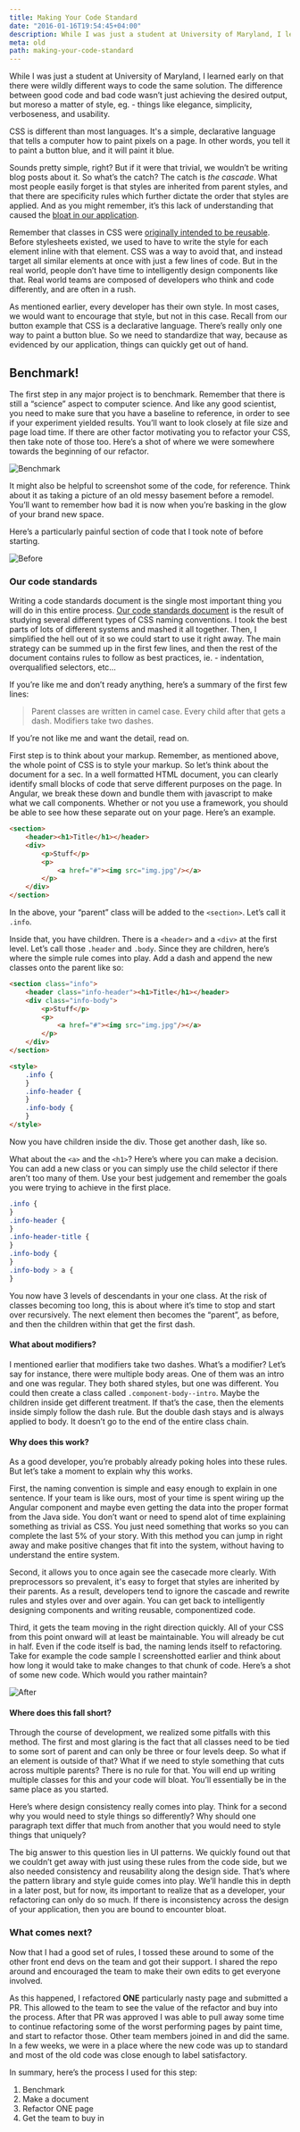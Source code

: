 ```yaml
---
title: Making Your Code Standard
date: "2016-01-16T19:54:45+04:00"
description: While I was just a student at University of Maryland, I learned early on that there were wildly different ways to code the same solution. The difference between good code and bad code wasn’t just achieving the desired output, but moreso a matter of style, eg. - things like elegance, simplicity, verboseness, and usability.
meta: old
path: making-your-code-standard
---
```


While I was just a student at University of Maryland, I learned early on that there were wildly different ways to code the same solution. The difference between good code and bad code wasn’t just achieving the desired output, but moreso a matter of style, eg. - things like elegance, simplicity, verboseness, and usability.

CSS is different than most languages. It's a simple, declarative language that tells a computer how to paint pixels on a page. In other words, you tell it to paint a button blue, and it will paint it blue.

Sounds pretty simple, right? But if it were that trivial, we wouldn’t be writing blog posts about it. So what’s the catch? The catch is _the cascade_. What most people easily forget is that styles are inherited from parent styles, and that there are specificity rules which further dictate the order that styles are applied. And as you might remember, it’s this lack of understanding that caused the [bloat in our application](http://www.snailbites.com/blog/wrangling-your-css-into-submission/).

Remember that classes in CSS were [originally intended to be reusable](https://en.wikipedia.org/wiki/Cascading_Style_Sheets#Use). Before stylesheets existed, we used to have to write the style for each element inline with that element. CSS was a way to avoid that, and instead target all similar elements at once with just a few lines of code. But in the real world, people don’t have time to intelligently design components like that. Real world teams are composed of developers who think and code differently, and are often in a rush.

As mentioned earlier, every developer has their own style. In most cases, we would want to encourage that style, but not in this case. Recall from our button example that CSS is a declarative language. There’s really only one way to paint a button blue. So we need to standardize that way, because as evidenced by our application, things can quickly get out of hand.

## Benchmark!

The first step in any major project is to benchmark. Remember that there is still a “science” aspect to computer science. And like any good scientist, you need to make sure that you have a baseline to reference, in order to see if your experiment yielded results. You’ll want to look closely at file size and page load time. If there are other factor motivating you to refactor your CSS, then take note of those too. Here’s a shot of where we were somewhere towards the beginning of our refactor.

![Benchmark](./benchmark1.png)

It might also be helpful to screenshot some of the code, for reference. Think about it as taking a picture of an old messy basement before a remodel. You’ll want to remember how bad it is now when you’re basking in the glow of your brand new space.

Here’s a particularly painful section of code that I took note of before starting.

![Before](./before.png)

### Our code standards

Writing a code standards document is the single most important thing you will do in this entire process. [Our code standards document](https://github.com/snailbites/code-standards) is the result of studying several different types of CSS naming conventions. I took the best parts of lots of different systems and mashed it all together. Then, I simplified the hell out of it so we could start to use it right away. The main strategy can be summed up in the first few lines, and then the rest of the document contains rules to follow as best practices, ie. - indentation, overqualified selectors, etc…

If you’re like me and don’t ready anything, here’s a summary of the first few lines:

> Parent classes are written in camel case. Every child after that gets a dash. Modifiers take two dashes.

If you’re not like me and want the detail, read on.

First step is to think about your markup. Remember, as mentioned above, the whole point of CSS is to style your markup. So let’s think about the document for a sec. In a well formatted HTML document, you can clearly identify small blocks of code that serve different purposes on the page. In Angular, we break these down and bundle them with javascript to make what we call components. Whether or not you use a framework, you should be able to see how these separate out on your page. Here’s an example.

```html
<section>
    <header><h1>Title</h1></header>
    <div>
        <p>Stuff</p>
        <p>
            <a href="#"><img src="img.jpg"/></a>
        </p>
    </div>
</section>
```

In the above, your “parent” class will be added to the `<section>`. Let’s call it `.info`.

Inside that, you have children. There is a `<header>` and a `<div>` at the first level. Let’s call those `.header` and `.body`. Since they are children, here’s where the simple rule comes into play. Add a dash and append the new classes onto the parent like so:

```html
<section class="info">
    <header class="info-header"><h1>Title</h1></header>
    <div class="info-body">
        <p>Stuff</p>
        <p>
            <a href="#"><img src="img.jpg"/></a>
        </p>
    </div>
</section>

<style>
    .info {
    }
    .info-header {
    }
    .info-body {
    }
</style>
```

Now you have children inside the div. Those get another dash, like so.

What about the `<a>` and the `<h1>`? Here’s where you can make a decision. You can add a new class or you can simply use the child selector if there aren’t too many of them. Use your best judgement and remember the goals you were trying to achieve in the first place.

```css
.info {
}
.info-header {
}
.info-header-title {
}
.info-body {
}
.info-body > a {
}
```

You now have 3 levels of descendants in your one class. At the risk of classes becoming too long, this is about where it’s time to stop and start over recursively. The next element then becomes the “parent”, as before, and then the children within that get the first dash.

#### What about modifiers?

I mentioned earlier that modifiers take two dashes. What’s a modifier? Let’s say for instance, there were multiple body areas. One of them was an intro and one was regular. They both shared styles, but one was different. You could then create a class called `.component-body--intro`. Maybe the children inside get different treatment. If that’s the case, then the elements inside simply follow the dash rule. But the double dash stays and is always applied to body. It doesn’t go to the end of the entire class chain.

#### Why does this work?

As a good developer, you’re probably already poking holes into these rules. But let’s take a moment to explain why this works.

First, the naming convention is simple and easy enough to explain in one sentence. If your team is like ours, most of your time is spent wiring up the Angular component and maybe even getting the data into the proper format from the Java side. You don’t want or need to spend alot of time explaining something as trivial as CSS. You just need something that works so you can complete the last 5% of your story. With this method you can jump in right away and make positive changes that fit into the system, without having to understand the entire system.

Second, it allows you to once again see the casecade more clearly. With preprocessors so prevalent, it's easy to forget that styles are inherited by their parents. As a result, developers tend to ignore the cascade and rewrite rules and styles over and over again. You can get back to intelligently designing components and writing reusable, componentized code.

Third, it gets the team moving in the right direction quickly. All of your CSS from this point onward will at least be maintainable. You will already be cut in half. Even if the code itself is bad, the naming lends itself to refactoring. Take for example the code sample I screenshotted earlier and think about how long it would take to make changes to that chunk of code. Here’s a shot of some new code. Which would you rather maintain?

![After](./after.png)

#### Where does this fall short?

Through the course of development, we realized some pitfalls with this method. The first and most glaring is the fact that all classes need to be tied to some sort of parent and can only be three or four levels deep. So what if an element is outside of that? What if we need to style something that cuts across multiple parents? There is no rule for that. You will end up writing multiple classes for this and your code will bloat. You’ll essentially be in the same place as you started.

Here’s where design consistency really comes into play. Think for a second why you would need to style things so differently? Why should one paragraph text differ that much from another that you would need to style things that uniquely?

The big answer to this question lies in UI patterns. We quickly found out that we couldn’t get away with just using these rules from the code side, but we also needed consistency and reusability along the design side. That’s where the pattern library and style guide comes into play. We’ll handle this in depth in a later post, but for now, its important to realize that as a developer, your refactoring can only do so much. If there is inconsistency across the design of your application, then you are bound to encounter bloat.

### What comes next?

Now that I had a good set of rules, I tossed these around to some of the other front end devs on the team and got their support. I shared the repo around and encouraged the team to make their own edits to get everyone involved.

As this happened, I refactored **ONE** particularly nasty page and submitted a PR. This allowed to the team to see the value of the refactor and buy into the process. After that PR was approved I was able to pull away some time to continue refactoring some of the worst performing pages by paint time, and start to refactor those. Other team members joined in and did the same. In a few weeks, we were in a place where the new code was up to standard and most of the old code was close enough to label satisfactory.

In summary, here’s the process I used for this step:

1. Benchmark
2. Make a document
3. Refactor ONE page
4. Get the team to buy in
